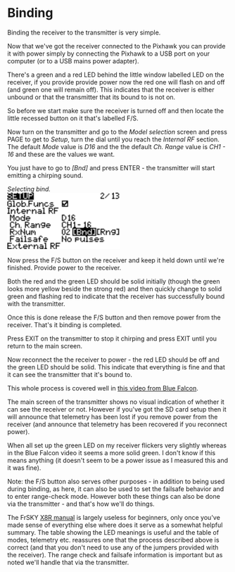 Binding
=======

Binding the receiver to the transmitter is very simple.

Now that we've got the receiver connected to the Pixhawk you can provide it with power simply by connecting the Pixhawk to a USB port on your computer (or to a USB mains power adapter).

There's a green and a red LED behind the little window labelled LED on the receiver, if you provide provide power now the red one will flash on and off (and green one will remain off). This indicates that the receiver is either unbound or that the transmitter that its bound to is not on.

So before we start make sure the receiver is turned off and then locate the little recessed button on it that's labelled F/S.

Now turn on the transmitter and go to the _Model selection_ screen and press PAGE to get to _Setup_, turn the dial until you reach the _Internal RF_ section. The default _Mode_ value is _D16_ and the the default _Ch. Range_ value is _CH1 - 16_ and these are the values we want.

You just have to go to _[Bnd]_ and press ENTER - the transmitter will start emitting a chirping sound.

_Selecting bind._  
<img width="256" src="images/opentx-screenshots/bind.bmp">

Now press the F/S button on the receiver and keep it held down until we're finished. Provide power to the receiver.

Both the red and the green LED should be solid initially (though the green looks more yellow beside the strong red) and then quickly change to solid green and flashing red to indicate that the receiver has successfully bound with the transmitter.

Once this is done release the F/S button and then remove power from the receiver. That's it binding is completed.

Press EXIT on the transmitter to stop it chirping and press EXIT until you return to the main screen.

Now reconnect the the receiver to power - the red LED should be off and the green LED should be solid. This indicate that everything is fine and that it can see the transmitter that it's bound to.

This whole process is covered well in [this video from Blue Falcon](https://www.youtube.com/watch?v=RH_RuVbF2YU).

The main screen of the transmitter shows no visual indication of whether it can see the receiver or not. However if you've got the SD card setup then it will announce that telemetry has been lost if you remove power from the receiver (and announce that telemetry has been recovered if you reconnect power).

When all set up the green LED on my receiver flickers very slightly whereas in the Blue Falcon video it seems a more solid green. I don't know if this means anything (it doesn't seem to be a power issue as I measured this and it was fine).

Note: the F/S button also serves other purposes - in addition to being used during binding, as here, it can also be used to set the failsafe behavior and to enter range-check mode. However both these things can also be done via the transmitter - and that's how we'll do things.

The FrSKY [X8R manual](http://www.frsky-rc.com/download/down.php?id=102) is largely useless for beginners, only once you've made sense of everything else where does it serve as a somewhat helpful summary. The table showing the LED meanings is useful and the table of modes, telemetry etc. reassures one that the process described above is correct (and that you don't need to use any of the jumpers provided with the receiver). The range check and failsafe information is important but as noted we'll handle that via the transmitter.

